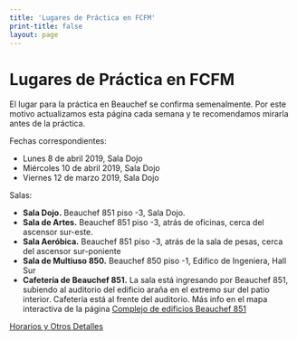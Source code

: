 ```yaml
---
title: 'Lugares de Práctica en FCFM'
print-title: false
layout: page
---
```


# Lugares de Práctica en FCFM

El lugar para la práctica en Beauchef se confirma semenalmente. Por este motivo actualizamos esta página cada semana y te recomendamos mirarla antes de la práctica.

Fechas correspondientes:

- Lunes 8 de abril 2019, Sala Dojo
- Miércoles 10 de abril 2019, Sala Dojo
- Viernes 12 de marzo 2019, Sala Dojo

Salas:
- **Sala Dojo.** Beauchef 851 piso -3, Sala Dojo.
- **Sala de Artes.** Beauchef 851 piso -3, atrás de oficinas, cerca del ascensor sur-este.
- **Sala Aeróbica.** Beauchef 851 piso -3, atrás de la sala de pesas, cerca del ascensor sur-poniente
- **Sala de Multiuso 850.** Beauchef 850 piso -1, Edifico de Ingeniera, Hall Sur
- **Cafetería de Beauchef 851.** La sala está ingresando por Beauchef 851, subiendo al auditorio del edificio araña en el extremo sur del patio interior. Cafetería está al frente del auditorio. Más info en el mapa interactiva de la página [Complejo de edificios Beauchef 851](http://ingenieria.uchile.cl/campus-beauchef/presentacion/97936/complejo-de-edificios-beauchef-851)

<p class="text-center">
<a class="btn btn-primary btn-lg" href="{{ site.url }}/lugares.html" role="button">Horarios y Otros Detalles</a>
</p>
